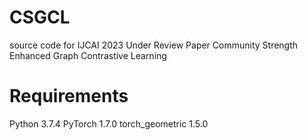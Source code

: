 # CSGCL
source code for IJCAI 2023 Under Review Paper Community Strength Enhanced Graph Contrastive Learning
# Requirements
Python 3.7.4
PyTorch 1.7.0
torch_geometric 1.5.0
